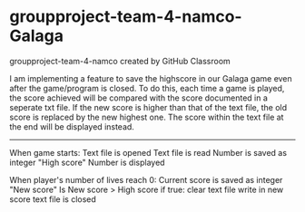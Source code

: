 # groupproject-team-4-namco-Galaga
groupproject-team-4-namco created by GitHub Classroom

I am implementing a feature to save the highscore in our Galaga game even after the game/program is closed. To do this, each time a game is played, the score achieved
will be compared with the score documented in a seperate txt file. If the new score is higher than that of the text file, the old score is replaced by the new highest
one. The score within the text file at the end will be displayed instead. 

----------------------------------------------------------

When game starts:
  Text file is opened
  Text file is read
  Number is saved as integer "High score"
  Number is displayed

When player's number of lives reach 0:
  Current score is saved as integer "New score"
  Is New score > High score
  if true:
    clear text file
    write in new score
  text file is closed
  
